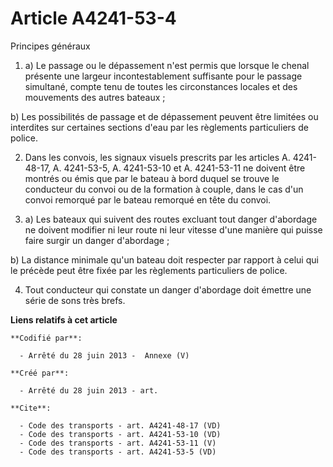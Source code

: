 # Article A4241-53-4

Principes généraux 

1. a) Le passage ou le dépassement n'est permis que lorsque le chenal présente une largeur incontestablement suffisante pour
le passage simultané, compte tenu de toutes les circonstances locales et des mouvements des autres bateaux ; 

b) Les possibilités de passage et de dépassement peuvent être limitées ou interdites sur certaines sections d'eau par les
règlements particuliers de police. 

2. Dans les convois, les signaux visuels prescrits par les articles A. 4241-48-17, A. 4241-53-5, A. 4241-53-10 et A.
4241-53-11 ne doivent être montrés ou émis que par le bateau à bord duquel se trouve le conducteur du convoi ou de la
formation à couple, dans le cas d'un convoi remorqué par le bateau remorqué en tête du convoi. 

3. a) Les bateaux qui suivent des routes excluant tout danger d'abordage ne doivent modifier ni leur route ni leur vitesse
d'une manière qui puisse faire surgir un danger d'abordage ; 

b) La distance minimale qu'un bateau doit respecter par rapport à celui qui le précède peut être fixée par les règlements
particuliers de police. 

4. Tout conducteur qui constate un danger d'abordage doit émettre une série de sons très brefs.

**Liens relatifs à cet article**

	**Codifié par**:

	  - Arrêté du 28 juin 2013 -  Annexe (V)

	**Créé par**:

	  - Arrêté du 28 juin 2013 - art.

	**Cite**:

	  - Code des transports - art. A4241-48-17 (VD)
	  - Code des transports - art. A4241-53-10 (VD)
	  - Code des transports - art. A4241-53-11 (V)
	  - Code des transports - art. A4241-53-5 (VD)
